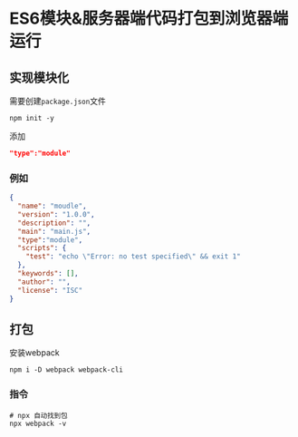 <!--
 * @Date        : 2020-10-21 22:48:27
 * @LastEditors : anlzou
 * @Github      : https://github.com/anlzou
 * @LastEditTime: 2020-10-22 08:46:24
 * @FilePath    : \js\es6\moudle\README.md
 * @Describe    : 
-->
# ES6模块&服务器端代码打包到浏览器端运行
## 实现模块化
需要创建`package.json`文件
```
npm init -y
```
添加
```json
"type":"module"
```

### 例如
```json
{
  "name": "moudle",
  "version": "1.0.0",
  "description": "",
  "main": "main.js",
  "type":"module",
  "scripts": {
    "test": "echo \"Error: no test specified\" && exit 1"
  },
  "keywords": [],
  "author": "",
  "license": "ISC"
}
```

## 打包
安装webpack
```
npm i -D webpack webpack-cli
```

### 指令
```
# npx 自动找到包
npx webpack -v
```